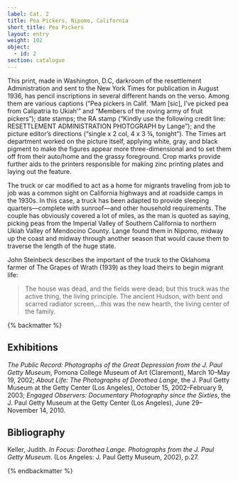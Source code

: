 ```yaml
---
label: Cat. 2
title: Pea Pickers, Nipomo, California
short_title: Pea Pickers
layout: entry
weight: 102
object:
  - id: 2
section: catalogue
---
```


This print, made in Washington, D.C, darkroom of the resettlement Administration and sent to the New York Times for publication in August 1936, has pencil inscriptions in several different hands on the verso. Among them are various captions (“Pea pickers in Calif. ‘Mam [sic], I’ve picked pea from Calipatria to Ukiah’” and “Members of the roving army of fruit pickers”); date stamps; the RA stamp (“Kindly use the following credit line: RESETTLEMENT ADMINISTRATION PHOTOGRAPH by Lange”); and the picture editor’s directions (“single x 2 col, 4 x 3 ¾, tonight”). The Times art department worked on the picture itself, applying white, gray, and black pigment to make the figures appear more three-dimensional and to set them off from their auto/home and the grassy foreground. Crop marks provide further aids to the printers responsible for making zinc printing plates and laying out the feature.

The truck or car modified to act as a home for migrants traveling from job to job was a common sight on California highways and at roadside camps in the 1930s. In this case, a truck has been adapted to provide sleeping quarters—complete with sunroof—and other household requirements. The couple has obviously covered a lot of miles, as the man is quoted as saying, picking peas from the Imperial Valley of Southern California to northern Ukiah Valley of Mendocino County. Lange found them in Nipomo, midway up the coast and midway through another season that would cause them to traverse the length of the huge state.

John Steinbeck describes the important of the truck to the Oklahoma farmer of The Grapes of Wrath (1939) as they load theirs to begin migrant life:

> The house was dead, and the fields were dead; but this truck was the active thing, the living principle. The ancient Hudson, with bent and scarred radiator screen,…this was the new hearth, the living center of the family.

{% backmatter %}

## Exhibitions

*The Public Record: Photographs of the Great Depression from the J. Paul Getty Museum*, Pomona College Museum of Art (Claremont), March 10–May 19, 2002; *About Life: The Photographs of Dorothea Lange*, the J. Paul Getty Museum at the Getty Center (Los Angeles), October 15, 2002–February 9, 2003; *Engaged Observers: Documentary Photography since the Sixties*, the J. Paul Getty Museum at the Getty Center (Los Angeles), June 29–November 14, 2010.

## Bibliography

Keller, Judith. *In Focus: Dorothea Lange. Photographs from the J. Paul Getty Museum*. (Los Angeles: J. Paul Getty Museum, 2002), p.27.

{% endbackmatter %}
